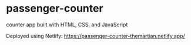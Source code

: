 # passenger-counter
counter app built with HTML, CSS, and JavaScript

Deployed using Netlify:
https://passenger-counter-themartian.netlify.app/
